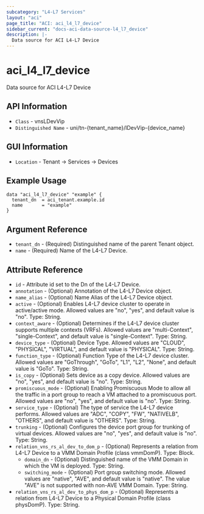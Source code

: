 ```yaml
---
subcategory: "L4-L7 Services"
layout: "aci"
page_title: "ACI: aci_l4_l7_device"
sidebar_current: "docs-aci-data-source-l4_l7_device"
description: |-
  Data source for ACI L4-L7 Device
---
```


# aci_l4_l7_device #

Data source for ACI L4-L7 Device


## API Information ##

* `Class` - vnsLDevVip
* `Distinguished Name` - uni/tn-{tenant_name}/lDevVip-{device_name}

## GUI Information ##

* `Location` -  Tenant -> Services -> Devices



## Example Usage ##

```hcl
data "aci_l4_l7_device" "example" {
  tenant_dn  = aci_tenant.example.id
  name       = "example"
}
```

## Argument Reference ##

* `tenant_dn` - (Required) Distinguished name of the parent Tenant object.
* `name` - (Required) Name of the L4-L7 Device.

## Attribute Reference ##
* `id` - Attribute id set to the Dn of the L4-L7 Device.
* `annotation` - (Optional) Annotation of the L4-L7 Device object.
* `name_alias` - (Optional) Name Alias of the L4-L7 Device object.
* `active` - (Optional) Enables L4-L7 device cluster to operate in active/active mode. Allowed values are "no", "yes", and default value is "no". Type: String.
* `context_aware` - (Optional) Determines if the L4-L7 device cluster supports multiple contexts (VRFs). Allowed values are "multi-Context", "single-Context", and default value is "single-Context". Type: String.
* `device_type` - (Optional) Device Type. Allowed values are "CLOUD", "PHYSICAL", "VIRTUAL", and default value is "PHYSICAL". Type: String.
* `function_type` - (Optional) Function Type of the L4-L7 device cluster. Allowed values are "GoThrough", "GoTo", "L1", "L2", "None", and default value is "GoTo". Type: String.
* `is_copy` - (Optional) Sets device as a copy device. Allowed values are "no", "yes", and default value is "no". Type: String.
* `promiscuous_mode` - (Optional) Enabling Promiscuous Mode to allow all the traffic in a port group to reach a VM attached to a promiscuous port. Allowed values are "no", "yes", and default value is "no". Type: String.
* `service_type` - (Optional) The type of service the L4-L7 device performs. Allowed values are "ADC", "COPY", "FW", "NATIVELB", "OTHERS", and default value is "OTHERS". Type: String.
* `trunking` - (Optional) Configures the device port group for trunking of virtual devices. Allowed values are "no", "yes", and default value is "no". Type: String.
* `relation_vns_rs_al_dev_to_dom_p` - (Optional) Represents a relation from L4-L7 Device to a VMM Domain Profile (class vmmDomP). Type: Block.
  * `domain_dn` - (Optional) Distinguished name of the VMM Domain in which the VM is deployed. Type: String.
  * `switching_mode` - (Optional) Port group switching mode. Allowed values are "native", "AVE", and default value is "native". The value "AVE" is not supported with non-AVE VMM Domain. Type: String.
* `relation_vns_rs_al_dev_to_phys_dom_p` - (Optional) Represents a relation from L4-L7 Device to a Physical Domain Profile (class physDomP). Type: String.
